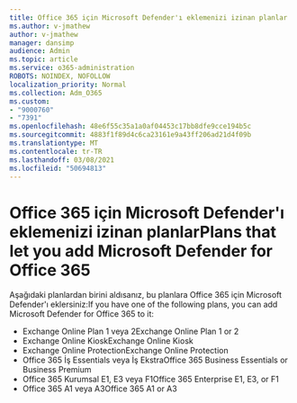 ```yaml
---
title: Office 365 için Microsoft Defender'ı eklemenizi izinan planlar
ms.author: v-jmathew
author: v-jmathew
manager: dansimp
audience: Admin
ms.topic: article
ms.service: o365-administration
ROBOTS: NOINDEX, NOFOLLOW
localization_priority: Normal
ms.collection: Adm_O365
ms.custom:
- "9000760"
- "7391"
ms.openlocfilehash: 48e6f55c35a1a0af04453c17bb8dfe9cce194b5c
ms.sourcegitcommit: 4883f1f89d4c6ca23161e9a43ff206ad21d4f09b
ms.translationtype: MT
ms.contentlocale: tr-TR
ms.lasthandoff: 03/08/2021
ms.locfileid: "50694813"
---
```

# <a name="plans-that-let-you-add-microsoft-defender-for-office-365"></a><span data-ttu-id="2e90d-102">Office 365 için Microsoft Defender'ı eklemenizi izinan planlar</span><span class="sxs-lookup"><span data-stu-id="2e90d-102">Plans that let you add Microsoft Defender for Office 365</span></span>

<span data-ttu-id="2e90d-103">Aşağıdaki planlardan birini aldısanız, bu planlara Office 365 için Microsoft Defender'ı eklersiniz:</span><span class="sxs-lookup"><span data-stu-id="2e90d-103">If you have one of the following plans, you can add Microsoft Defender for Office 365 to it:</span></span>

- <span data-ttu-id="2e90d-104">Exchange Online Plan 1 veya 2</span><span class="sxs-lookup"><span data-stu-id="2e90d-104">Exchange Online Plan 1 or 2</span></span>
- <span data-ttu-id="2e90d-105">Exchange Online Kiosk</span><span class="sxs-lookup"><span data-stu-id="2e90d-105">Exchange Online Kiosk</span></span>
- <span data-ttu-id="2e90d-106">Exchange Online Protection</span><span class="sxs-lookup"><span data-stu-id="2e90d-106">Exchange Online Protection</span></span>
- <span data-ttu-id="2e90d-107">Office 365 İş Essentials veya İş Ekstra</span><span class="sxs-lookup"><span data-stu-id="2e90d-107">Office 365 Business Essentials or Business Premium</span></span>
- <span data-ttu-id="2e90d-108">Office 365 Kurumsal E1, E3 veya F1</span><span class="sxs-lookup"><span data-stu-id="2e90d-108">Office 365 Enterprise E1, E3, or F1</span></span>
- <span data-ttu-id="2e90d-109">Office 365 A1 veya A3</span><span class="sxs-lookup"><span data-stu-id="2e90d-109">Office 365 A1 or A3</span></span>
